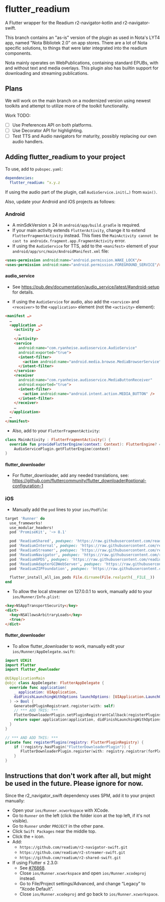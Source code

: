 # flutter_readium

A Flutter wrapper for the Readium r2-navigator-kotlin and r2-navigator-swift.

This branch contains an "as-is" version of the plugin as used in Nota's LYT4 app, named "Nota Bibliotek 2.0" on app stores.
There are a lot of Nota specific solutions, to things that were later integrated into the readium components.

Nota mainly operates on WebPublications, containing standard EPUBs, with and without text and media overlays.
This plugin also has builtin support for downloading and streaming publications.

## Plans
We will work on the main branch on a modernized version using newest toolkits and attempt to utilize more of the toolkit functionality.

Work TODO:
- [ ] Use Preferences API on both platforms.
- [ ] Use Decorator API for highlighting.
- [ ] Test TTS and Audio navigators for maturity, possibly replacing our own audio handlers.

## Adding flutter_readium to your project

To use, add to `pubspec.yaml`:

```yaml
dependencies:
  flutter_readium: ^x.y.z
```

If using the audio part of the plugin, call `AudioService.init(…)` from `main()`.

Also, update your Android and iOS projects as follows:

### Android

- A minSdkVersion ≥ 24 in `android/app/build.gradle` is required.
- If your main activity extends `FlutterActivity`, change it to extend `FlutterFragmentActivity`
  instead. This fixes the `MainActivity cannot be cast to androidx.fragment.app.FragmentActivity`
  error.
- If using the `AudioService` for TTS, add to the `<manifest>` element of
  your `android/app/src/main/AndroidManifest.xml` file:

```html
<uses-permission android:name="android.permission.WAKE_LOCK"/>
<uses-permission android:name="android.permission.FOREGROUND_SERVICE"/>
```

#### audio_service

- See https://pub.dev/documentation/audio_service/latest/#android-setup for details.

- If using the `AudioService` for audio, also add the `<service>` and `<receiver>` to the
  `<application>` element (not the `<activity>` element):

```html
<manifest …>
  …
  <application …>
    <activity …>
      …
    </activity>
    <service
      android:name="com.ryanheise.audioservice.AudioService"
      android:exported="true">
      <intent-filter>
        <action android:name="android.media.browse.MediaBrowserService" />
      </intent-filter>
    </service>
    <receiver
      android:name="com.ryanheise.audioservice.MediaButtonReceiver"
      android:exported="true">
      <intent-filter>
        <action android:name="android.intent.action.MEDIA_BUTTON" />
      </intent-filter>
    </receiver>
    …
  </application>
  …
</manifest>
```

- Also, add to your `FlutterFragmentActivity`:
```kotlin
class MainActivity : FlutterFragmentActivity() {
  override fun provideFlutterEngine(context: Context): FlutterEngine? =
    AudioServicePlugin.getFlutterEngine(context)
}
```

#### flutter_downloader

- For flutter_downloader, add any needed translations, see:
  https://github.com/fluttercommunity/flutter_downloader#optional-configuration-1

### iOS

- Manually add the `pod` lines to your `ios/Podfile`:

```rb
target 'Runner' do
  use_frameworks!
  use_modular_headers!
  pod 'PromiseKit', '~> 8.1'

  pod 'ReadiumShared', podspec: 'https://raw.githubusercontent.com/readium/swift-toolkit/3.2.0/Support/CocoaPods/ReadiumShared.podspec'
  pod 'ReadiumInternal', podspec: 'https://raw.githubusercontent.com/readium/swift-toolkit/3.2.0/Support/CocoaPods/ReadiumInternal.podspec'
  pod 'ReadiumStreamer', podspec: 'https://raw.githubusercontent.com/readium/swift-toolkit/3.2.0/Support/CocoaPods/ReadiumStreamer.podspec'
  pod 'ReadiumNavigator', podspec: 'https://raw.githubusercontent.com/readium/swift-toolkit/3.2.0/Support/CocoaPods/ReadiumNavigator.podspec'
  pod 'ReadiumOPDS', podspec: 'https://raw.githubusercontent.com/readium/swift-toolkit/3.2.0/Support/CocoaPods/ReadiumOPDS.podspec'
  pod 'ReadiumAdapterGCDWebServer', podspec: 'https://raw.githubusercontent.com/readium/swift-toolkit/3.2.0/Support/CocoaPods/ReadiumAdapterGCDWebServer.podspec'
  pod 'ReadiumZIPFoundation', podspec: 'https://raw.githubusercontent.com/readium/podspecs/refs/heads/main/ReadiumZIPFoundation/3.0.0/ReadiumZIPFoundation.podspec'

  flutter_install_all_ios_pods File.dirname(File.realpath(__FILE__))
end
```

- To allow the local streamer on 127.0.0.1 to work, manually add to your `ios/Runner/Info.plist`:

```html
<key>NSAppTransportSecurity</key>
<dict>
  <key>NSAllowsArbitraryLoads</key>
  <true/>
</dict>
```

#### flutter_downloader

- To allow flutter_downloader to work, manually edit your `ios/Runner/AppDelegate.swift`:

```swift
import UIKit
import Flutter
import flutter_downloader

@UIApplicationMain
@objc class AppDelegate: FlutterAppDelegate {
  override func application(
    _ application: UIApplication,
    didFinishLaunchingWithOptions launchOptions: [UIApplication.LaunchOptionsKey: Any]?
  ) -> Bool {
    GeneratedPluginRegistrant.register(with: self)
    // *** ADD THIS: ***
    FlutterDownloaderPlugin.setPluginRegistrantCallback(registerPlugins)
    return super.application(application, didFinishLaunchingWithOptions: launchOptions)
  }
}

// *** AND ADD THIS: ***
private func registerPlugins(registry: FlutterPluginRegistry) {
    if (!registry.hasPlugin("FlutterDownloaderPlugin")) {
       FlutterDownloaderPlugin.register(with: registry.registrar(forPlugin: "FlutterDownloaderPlugin")!)
    }
}
```

## Instructions that don't work after all, but might be used in the future. Please ignore for now.

Since the r2_navigator_swift dependency uses SPM, add it to your project manually:

- Open your `ios/Runner.xcworkspace` with XCode.
- Go to `Runner` on the left (click the folder icon at the top left, if it's not visible).
- Go to `Runner` under `PROJECT` in the other pane.
- Click `Swift Packages` near the middle top.
- Click the `+` icon.
- Add:
  - `https://github.com/readium/r2-navigator-swift.git`
  - `https://github.com/readium/r2-streamer-swift.git`
  - `https://github.com/readium/r2-shared-swift.git`
- If using Flutter ≤ 2.3.0:
  - See [#76868](https://github.com/flutter/flutter/issues/76868).
  - Close `ios/Runner.xcworkspace` and open `ios/Runner.xcodeproj` instead.
  - Go to File/Project settings/Advanced, and change “Legacy” to “Xcode Default”.
  - Close `ios/Runner.xcodeproj` and go back to `ios/Runner.xcworkspace`.
